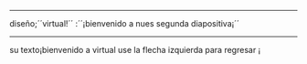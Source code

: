 _ _ _
diseño;´´virtual!´´
:´´¡bienvenido  a nues segunda diapositiva¡´´
_  _ _
su texto¡bienvenido a virtual
use la flecha izquierda para regresar ¡
